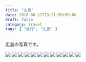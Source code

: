 ```yaml
---
title: "広島"
date: 2018-08-21T13:21:50+09:00
draft: false
category: travel
tags: [ "旅行", "広島" ]
---
```

広島の写真です。  
<!--more-->
![](./img/1.jpg)
![](./img/2.jpg)
![](./img/3.jpg)
![](./img/4.jpg)
![](./img/5.jpg)
![](./img/6.jpg)
![](./img/7.jpg)
![](./img/8.jpg)
![](./img/9.jpg)
![](./img/10.jpg)
![](./img/11.jpg)
![](./img/12.jpg)